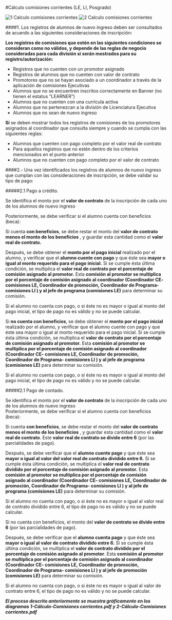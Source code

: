 #Cálculo comisiones corrientes (LE, LI, Posgrado)

![1 Calculo comisiones corrientes](https://documentacionebc.s3.amazonaws.com/Im%C3%A1genes%20Comisiones%20EBC/LE/Autorizaci%C3%B3n/1-Ca%CC%81lculo-corrientes.png)
![2 Calculo comisiones corrientes](https://documentacionebc.s3.amazonaws.com/Im%C3%A1genes%20Comisiones%20EBC/LE/Autorizaci%C3%B3n/2-Ca%CC%81lculo-corrientes.png)


####1. Los registros de alumnos de nuevo ingreso deben ser consultados de acuerdo a las siguientes consideraciones de inscripción:


**Los registros de comisiones que estén en las siguientes condiciones se consideran como no válidos, y depende de las reglas de negocio consideradas para cada división si serán mostrados para su registro/autorización:**  

- Registros que no cuenten con un promotor asignado 
- Registros de alumnos que no cuenten con valor de contrato 
- Promotores que no se hayan asociado a un coordinador a través de la aplicación de comisiones Ejecutivas
- Alumnos que no se encuentren inscritos correctamente en Banner (no tienen el estatus “LEARNER”) 
- Alumnos que no cuenten con una currícula activa 
- Alumnos que no pertenezcan a la división de Licenciatura Ejecutiva
- Alumnos que no sean de nuevo ingreso   

**Sí** se deben mostrar todos los registros de comisiones de los promotores asignados al coordinador que consulta siempre y cuando se cumpla con las siguientes reglas: 

- Alumnos que cuenten con pago completo por el valor real de contrato
- Para aquellos registros que no estén dentro de los criterios mencionados en el punto anterior  
- Alumnos que no cuenten con pago completo por el valor de contrato 

####2.- Una vez identificados los registros de alumnos de nuevo ingreso que cumplan con las consideraciones de inscripción, se debe validar su tipo de pago:

#####2.1 Pago a crédito. 

Se identifica el monto por el **valor de contrato** de la inscripción de cada uno de los alumnos de nuevo ingreso  

Posteriormente, se debe verificar si el alumno cuenta con beneficios (beca):

Si cuenta **con beneficios**, se debe restar el monto del **valor de contrato menos el monto de los beneficios** , y guardar esta cantidad como el **valor real de contrato.** 

Después, se debe obtener el **monto por el pago inicial** realizado por el alumno, y verificar que el **alumno cuente con pago** y que éste sea **mayor o igual al monto requerido para el pago inicial.** 
	Si se cumple ésta última condición, se multiplica el **valor real de contrato por el porcentaje de comisión asignado al promotor.**  Esta **comisión al promotor se multiplica por el porcentaje de comisión asignado al coordinador (Coordinador CE- comisiones LE, Coordinador de promoción, Coordinador de Programa- comisiones LI ) y al jefe de programa (comisiones LE)** para determinar su comisión. 

Si el alumno no cuenta con pago, o si éste no es mayor o igual al monto del pago inicial, el tipo de pago no es válido y no se puede calcular.

Si **no cuenta con beneficios**, se debe obtener el **monto por el pago inicial** realizado por el alumno, y verificar que el alumno cuente con  pago y que éste sea mayor o igual al monto requerido para el pago inicial. 
	Si se cumple ésta última condición, se multiplica el **valor de contrato por el porcentaje de comisión asignado al promotor.**  Esta **comisión al promotor se multiplica por el porcentaje de comisión asignado al coordinador (Coordinador CE- comisiones LE, Coordinador de promoción, Coordinador de Programa- comisiones LI ) y al jefe de programa (comisiones LE)** para determinar su comisión. 

Si el alumno no cuenta con pago, o si éste no es mayor o igual al monto del pago inicial, el tipo de pago no es válido y no se puede calcular.

#####2.1 Pago de contado. 

Se identifica el monto por el **valor de contrato** de la inscripción de cada uno de los alumnos de nuevo ingreso  
Posteriormente, se debe verificar si el alumno cuenta con beneficios (beca):

Si cuenta **con beneficios**, se debe restar el monto del **valor de contrato menos el monto de los beneficios** , y guardar esta cantidad como el **valor real de contrato**. Este **valor real de contrato se divide entre 6** (por las parcialidades de pago). 

Después, se debe verificar que el **alumno cuente pago** y que éste sea **mayor o igual al valor del valor real de contrato dividido entre 6.**
	Si se cumple ésta última condición, se multiplica el **valor real de contrato dividido por el porcentaje de comisión asignado al promotor.**  Esta **comisión al promotor se multiplica por el porcentaje de comisión asignado al coordinador (Coordinador CE- comisiones LE, Coordinador de promoción, Coordinador de Programa- comisiones LI ) y al jefe de programa (comisiones LE)** para determinar su comisión. 

Si el alumno no cuenta con pago, o si éste no es mayor o igual al valor real de contrato  dividido entre 6, el tipo de pago no es válido y no se puede calcular.


Si no cuenta con beneficios, el monto del **valor de contrato se divide entre 6** (por las parcialidades de pago). 

Después, se debe verificar que el **alumno cuenta pago** y que éste sea
**mayor o igual al valor de contrato dividido entre 6.**
	Si se cumple ésta última condición, se multiplica el **valor de contrato dividido por el porcentaje de comisión asignado al promotor**. Esta **comisión al promotor se multiplica por el porcentaje de comisión asignado al coordinador (Coordinador CE- comisiones LE, Coordinador de promoción, Coordinador de Programa- comisiones LI ) y al jefe de promoción (comisiones LE)** para determinar su comisión. 

Si el alumno no cuenta con pago, o si éste no es mayor o igual al valor de contrato entre 6, el tipo de pago no es válido y no se puede calcular.

***El proceso descrito anteriormente se muestra gráficamente en los diagramas 1-Cálculo-Comisiones corrientes.pdf y 2-Cálculo-Comisiones corrientes.pdf*** 